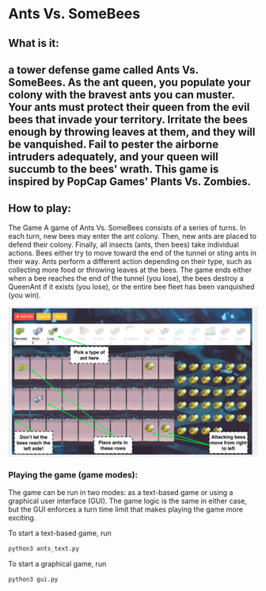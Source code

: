 # Ants Vs. SomeBees
## What is it:
a tower defense game called Ants Vs. SomeBees. 
As the ant queen, you populate your colony with the bravest ants you can muster.
Your ants must protect their queen from the evil bees that 
invade your territory. Irritate the bees enough by throwing leaves at them, 
and they will be vanquished. Fail to pester the airborne intruders adequately, 
and your queen will succumb to the bees' wrath. This game is inspired by 
PopCap Games' Plants Vs. Zombies.
---
## How to play:
The Game
A game of Ants Vs. SomeBees consists of a series of turns. In each turn, new bees may enter the ant colony. 
Then, new ants are placed to defend their colony. Finally, all insects (ants, then bees) take individual actions. 
Bees either try to move toward the end of the tunnel or sting ants in their way. 
Ants perform a different action depending on their type, such as collecting more food or throwing leaves at the bees. 
The game ends either when a bee reaches the end of the tunnel (you lose), the bees destroy a QueenAnt if it exists (you lose), 
or the entire bee fleet has been vanquished (you win).

![game_explanation.png](game_explanation.png)

### Playing the game (game modes):
The game can be run in two modes: as a text-based game or using a graphical user interface (GUI). 
The game logic is the same in either case, but the GUI enforces a turn time limit that makes playing the game more exciting.

To start a text-based game, run
```python
python3 ants_text.py
```

To start a graphical game, run
```python
python3 gui.py
```
